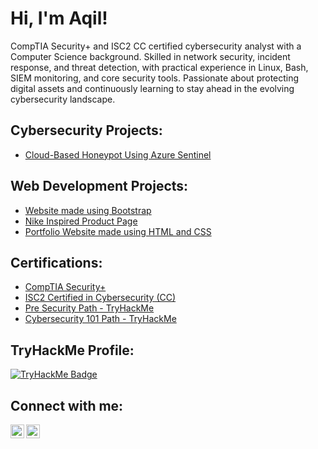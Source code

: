 <h1>Hi, I'm Aqil!</h1>
<p>
CompTIA Security+ and ISC2 CC certified cybersecurity analyst with a Computer Science background. Skilled in network security, incident response, and threat detection, with practical experience in Linux, Bash, SIEM monitoring, and core security tools. Passionate about protecting digital assets and continuously learning to stay ahead in the evolving cybersecurity landscape.
</p>

<h2> Cybersecurity Projects:</h2>

  - [Cloud-Based Honeypot Using Azure Sentinel](https://github.com/aqiiil/cloud-based-honeypot)

<h2> Web Development Projects:</h2>

  - [Website made using Bootstrap](https://aqiiil.github.io/Bootstrap-Website/)
  - [Nike Inspired Product Page](https://aqiiil.github.io/nike-website/)
  - [Portfolio Website made using HTML and CSS](https://aqiiil.github.io/portfolio-website1/)
 
 
 <h2> Certifications: </h2>

- [CompTIA Security+](https://www.credly.com/badges/4e9b2e38-fb37-430b-b30a-8179906507e2/public_url)
- [ISC2 Certified in Cybersecurity (CC)](https://www.credly.com/badges/3e103208-bec2-4f7b-a850-6ee1dfe37287/public_url)
- [Pre Security Path - TryHackMe](https://tryhackme-certificates.s3-eu-west-1.amazonaws.com/THM-1LWNVW0KVQ.pdf)
- [Cybersecurity 101 Path - TryHackMe](https://tryhackme-certificates.s3-eu-west-1.amazonaws.com/THM-UI59MVWPZF.pdf)

 <h2> TryHackMe Profile: </h2>

<a href="https://tryhackme.com/p/t4k3n" target="_blank" rel="noopener noreferrer">
  <img src="https://tryhackme-badges.s3.amazonaws.com/t4k3n.png?cb=2025-08-17-2136" alt="TryHackMe Badge">
</a>

 
<h2> Connect with me:</h2>

[<img align="left" alt="JoshMadakor | LinkedIn" width="22px" src="https://cdn.jsdelivr.net/npm/simple-icons@v3/icons/linkedin.svg" />][linkedin]
[<img align="left" alt="JoshMadakor | Instagram" width="22px" src="https://cdn.jsdelivr.net/npm/simple-icons@v3/icons/instagram.svg" />][instagram]

[instagram]: https://www.instagram.com/aqiiiill/
[linkedin]: https://linkedin.com/in/aqilhameed

<!--
Here are some ideas to get you started:

- 🔭 I’m currently working on ...
- 🌱 I’m currently learning ...
- 👯 I’m looking to collaborate on ...
- 🤔 I’m looking for help with ...
- 💬 Ask me about ...
- 📫 How to reach me: ...
- 😄 Pronouns: ...
- ⚡ Fun fact: ...
-->
